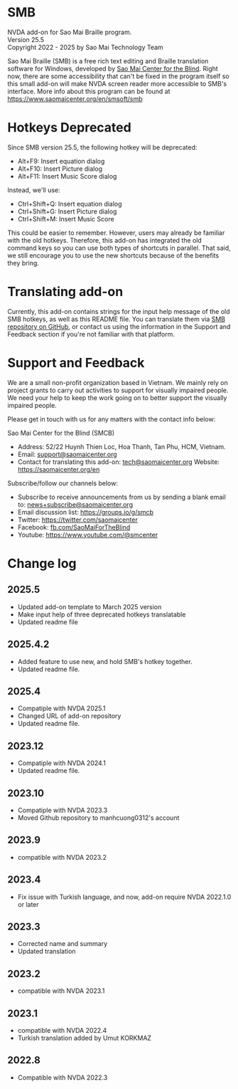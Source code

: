 # SMB
NVDA add-on for Sao Mai Braille program.  
Version 25.5  
Copyright 2022 - 2025 by Sao Mai Technology Team

Sao Mai Braille (SMB) is a free rich text editing and Braille translation software for Windows, developed by [Sao Mai Center for the Blind](https://www.saomaicenter.org/en).
Right now, there are some accessibility that can't be fixed in the program itself so this small add-on will make NVDA screen reader more accessible to SMB's interface.
More info about this program can be found at <https://www.saomaicenter.org/en/smsoft/smb>

# Hotkeys Deprecated
Since SMB version 25.5, the following hotkey will be deprecated:

- Alt+F9: Insert equation dialog
- Alt+F10: Insert Picture dialog
- Alt+F11: Insert Music Score dialog

Instead, we'll use:

- Ctrl+Shift+Q:  Insert equation dialog
- Ctrl+Shift+G: Insert Picture dialog
- Ctrl+Shift+M: Insert Music Score

This could be easier to remember.
However, users may already be familiar with the old hotkeys.
Therefore, this add-on has integrated the old command keys so you can use both types of shortcuts in parallel.
That said, we still encourage you to use the new shortcuts because of the benefits they bring.

# Translating add-on
Currently, this add-on contains strings for the input help message of the old SMB hotkeys, as well as this README file.
You can translate them via [SMB repository on GitHub](https://github.com/manhcuong0312/SMB),
or contact us using the information in the Support and Feedback section if you're not familiar with that platform.

# Support and Feedback

We are a small non-profit organization based in Vietnam.
We mainly rely on project grants to carry out activities to support for visually impaired people.
We need your help to keep the work going on to better support the visually impaired people.

Please get in touch with us for any matters with the contact info below:

Sao Mai Center for the Blind (SMCB)

- Address: 52/22 Huynh Thien Loc, Hoa Thanh, Tan Phu, HCM, Vietnam.
- Email: [support@saomaicenter.org](mailto:support@saomaicenter.org)
- Contact for translating this add-on: [tech@saomaicenter.org](mailto:tech@saomaicenter.org)
Website: <https://saomaicenter.org/en>

Subscribe/follow our channels below:
- Subscribe to receive announcements from us by sending a blank email to: news+subscribe@saomaicenter.org
- Email discussion list: <https://groups.io/g/smcb>
- Twitter: <https://twitter.com/saomaicenter>
- Facebook: [fb.com/SaoMaiForTheBlind](https://www.facebook.com/saomaifortheblind)
- Youtube: <https://www.youtube.com/@smcenter>

# Change log

## 2025.5
- Updated add-on template to March 2025 version
- Make input help of three deprecated hotkeys translatable
- Updated readme file

## 2025.4.2
- Added feature to use new, and hold SMB's hotkey together.
- Updated readme file.

## 2025.4
- Compatiple with NVDA 2025.1
- Changed URL of add-on repository
- Updated readme file.

## 2023.12
- Compatiple with NVDA 2024.1
- Updated readme file.

## 2023.10
- Compatiple with NVDA 2023.3
- Moved Github repository to manhcuong0312's account

## 2023.9
- compatible with NVDA 2023.2

## 2023.4
- Fix issue with Turkish language, and now, add-on require NVDA 2022.1.0 or later

## 2023.3
- Corrected name and summary
- Updated translation

## 2023.2
- compatible with NVDA 2023.1

## 2023.1
- compatible with NVDA 2022.4
- Turkish translation added by Umut KORKMAZ

## 2022.8
- Compatible with NVDA 2022.3
